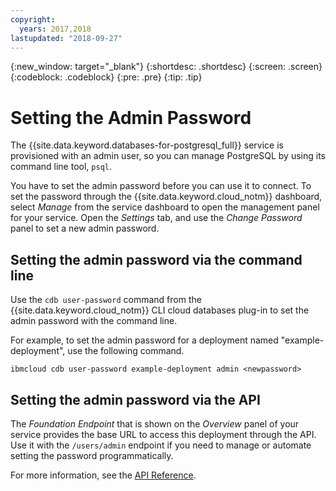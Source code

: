 ```yaml
---
copyright:
  years: 2017,2018
lastupdated: "2018-09-27"
---
```


{:new_window: target="_blank"}
{:shortdesc: .shortdesc}
{:screen: .screen}
{:codeblock: .codeblock}
{:pre: .pre}
{:tip: .tip}

# Setting the Admin Password

The {{site.data.keyword.databases-for-postgresql_full}} service is provisioned with an admin user, so you can manage PostgreSQL by using its command line tool, `psql`.

You have to set the admin password before you can use it to connect. To set the password through the {{site.data.keyword.cloud_notm}} dashboard, select _Manage_ from the service dashboard to open the management panel for your service. Open the _Settings_ tab, and use the _Change Password_ panel to set a new admin password.

## Setting the admin password via the command line

Use the `cdb user-password` command from the {{site.data.keyword.cloud_notm}} CLI cloud databases plug-in to set the admin password with the command line.

For example, to set the admin password for a deployment named "example-deployment", use the following command.
```
ibmcloud cdb user-password example-deployment admin <newpassword>
```

## Setting the admin password via the API

The _Foundation Endpoint_ that is shown on the _Overview_ panel of your service provides the base URL to access this deployment through the API. Use it with the `/users/admin` endpoint if you need to manage or automate setting the password programmatically.

For more information, see the [API Reference](https://console.{DomainName}/apidocs/cloud-databases-api#set-database-level-user-s-password).

